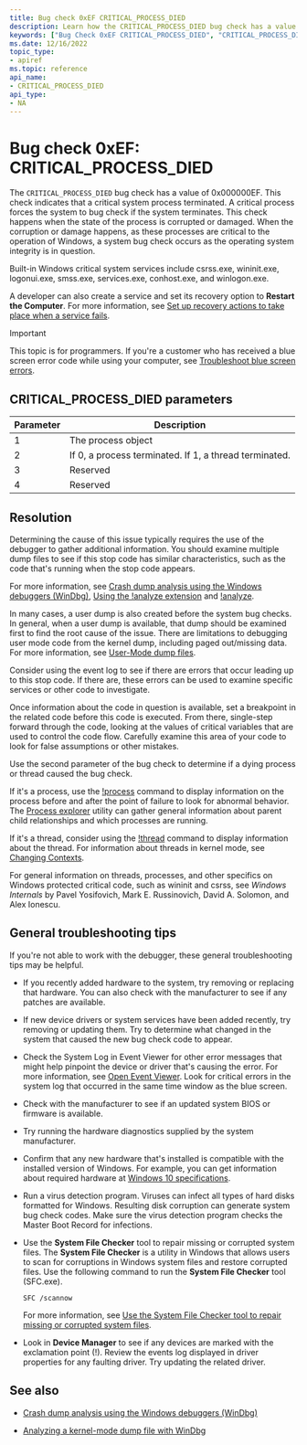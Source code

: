 ```yaml
---
title: Bug check 0xEF CRITICAL_PROCESS_DIED
description: Learn how the CRITICAL_PROCESS_DIED bug check has a value of 0x000000EF and indicates that a critical system process died.
keywords: ["Bug Check 0xEF CRITICAL_PROCESS_DIED", "CRITICAL_PROCESS_DIED"]
ms.date: 12/16/2022
topic_type:
- apiref
ms.topic: reference
api_name:
- CRITICAL_PROCESS_DIED
api_type:
- NA
---
```


# Bug check 0xEF: CRITICAL_PROCESS_DIED

The `CRITICAL_PROCESS_DIED` bug check has a value of 0x000000EF. This check indicates that a critical system process terminated. A critical process forces the system to bug check if the system terminates. This check happens when the state of the process is corrupted or damaged. When the corruption or damage happens, as these processes are critical to the operation of Windows, a system bug check occurs as the operating system integrity is in question.

Built-in Windows critical system services include csrss.exe, wininit.exe, logonui.exe, smss.exe, services.exe, conhost.exe, and winlogon.exe.

A developer can also create a service and set its recovery option to **Restart the Computer**. For more information, see [Set up recovery actions to take place when a service fails](/previous-versions/windows/it-pro/windows-server-2008-R2-and-2008/cc753662(v=ws.11)).

> [!IMPORTANT]
> This topic is for programmers. If you're a customer who has received a blue screen error code while using your computer, see [Troubleshoot blue screen errors](https://www.windows.com/stopcode).

## CRITICAL_PROCESS_DIED parameters

| Parameter | Description |
|---|---|
| 1 | The process object |
| 2 | If 0, a process terminated. If 1, a thread terminated. |
| 3 | Reserved |
| 4 | Reserved |

## Resolution

Determining the cause of this issue typically requires the use of the debugger to gather additional information. You should examine multiple dump files to see if this stop code has similar characteristics, such as the code that's running when the stop code appears.

For more information, see [Crash dump analysis using the Windows debuggers (WinDbg)](crash-dump-files.md), [Using the !analyze extension](using-the--analyze-extension.md) and [!analyze](-analyze.md).

In many cases, a user dump is also created before the system bug checks. In general, when a user dump is available, that dump should be examined first to find the root cause of the issue. There are limitations to debugging user mode code from the kernel dump, including paged out/missing data. For more information, see [User-Mode dump files](user-mode-dump-files.md).

Consider using the event log to see if there are errors that occur leading up to this stop code. If there are, these errors can be used to examine specific services or other code to investigate.

Once information about the code in question is available, set a breakpoint in the related code before this code is executed. From there, single-step forward through the code, looking at the values of critical variables that are used to control the code flow. Carefully examine this area of your code to look for false assumptions or other mistakes.

Use the second parameter of the bug check to determine if a dying process or thread caused the bug check.

If it's a process, use the [!process](-process.md) command to display information on the process before and after the point of failure to look for abnormal behavior. The [Process explorer](/sysinternals/downloads/process-explorer) utility can gather general information about parent child relationships and which processes are running.

If it's a thread, consider using the [!thread](-thread.md) command to display information about the thread. For information about threads in kernel mode, see [Changing Contexts](changing-contexts.md).

For general information on threads, processes, and other specifics on Windows protected critical code, such as wininit and csrss, see *Windows Internals* by Pavel Yosifovich, Mark E. Russinovich, David A. Solomon, and Alex Ionescu.

## General troubleshooting tips

If you're not able to work with the debugger, these general troubleshooting tips may be helpful.

- If you recently added hardware to the system, try removing or replacing that hardware. You can also check with the manufacturer to see if any patches are available.

- If new device drivers or system services have been added recently, try removing or updating them. Try to determine what changed in the system that caused the new bug check code to appear.

- Check the System Log in Event Viewer for other error messages that might help pinpoint the device or driver that's causing the error. For more information, see [Open Event Viewer](https://support.microsoft.com/hub/4338813/windows-help#1TC=windows-7). Look for critical errors in the system log that occurred in the same time window as the blue screen.

- Check with the manufacturer to see if an updated system BIOS or firmware is available.

- Try running the hardware diagnostics supplied by the system manufacturer.

- Confirm that any new hardware that's installed is compatible with the installed version of Windows. For example, you can get information about required hardware at [Windows 10 specifications](https://www.microsoft.com/windows/windows-10-specifications).

- Run a virus detection program. Viruses can infect all types of hard disks formatted for Windows. Resulting disk corruption can generate system bug check codes. Make sure the virus detection program checks the Master Boot Record for infections.

- Use the **System File Checker** tool to repair missing or corrupted system files. The **System File Checker** is a utility in Windows that allows users to scan for corruptions in Windows system files and restore corrupted files. Use the following command to run the **System File Checker** tool (SFC.exe).

    ```console
    SFC /scannow
    ```

    For more information, see [Use the System File Checker tool to repair missing or corrupted system files](https://support.microsoft.com/help/929833/use-the-system-file-checker-tool-to-repair-missing-or-corrupted-system).

- Look in **Device Manager** to see if any devices are marked with the exclamation point (!). Review the events log displayed in driver properties for any faulting driver. Try updating the related driver.

## See also

- [Crash dump analysis using the Windows debuggers (WinDbg)](crash-dump-files.md)

- [Analyzing a kernel-mode dump file with WinDbg](analyzing-a-kernel-mode-dump-file-with-windbg.md)
